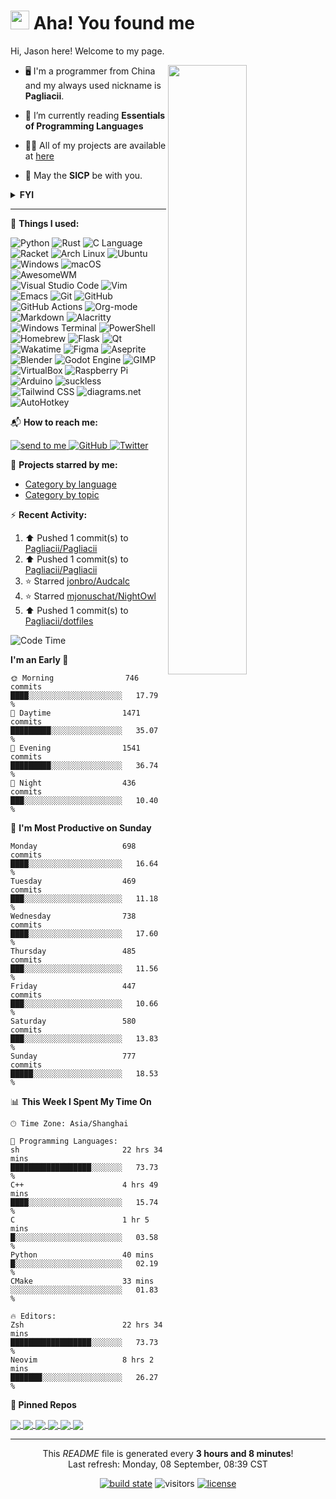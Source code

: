 <h1><img src="https://emojis.slackmojis.com/emojis/images/1612999083/12510/kirby_dance.gif?1612999083" width="30"/> Aha! You found me</h1>

Hi, Jason here! Welcome to my page.

[<img align="right" width="50%" src="https://github-readme-stats.vercel.app/api?username=pagliacii&count_private=true&show_icons=true&theme=tokyonight&custom_title=GitHub%20Stats"/>](https://metrics.lecoq.io/pagliacii?template=classic)

- 🖥️ I'm a programmer from China and my always used nickname is **Pagliacii**.

- 🌱 I’m currently reading **Essentials of Programming Languages**

- 👨‍💻 All of my projects are available at [here](https://github.com/Pagliacii?tab=repositories&type=source)

- 🧙 May the **SICP** be with you.

<details>
<summary><b>FYI</b></summary>
If you are curious to know what the nickname means, it came from a movie named Watchmen. Its original word is "Pagliacci", and I misspelled it "Pagliacii".
</details>

---

:toolbox: **Things I used:**

<p>
  <img alt="Python" src="https://img.shields.io/badge/-Python-3776ab?style=for-the-badge&logo=python&logoColor=white" />
  <img alt="Rust" src="https://img.shields.io/badge/-Rust-000?style=flat-square&logo=rust&logoColor=white" />
  <img alt="C Language" src="https://img.shields.io/badge/-C-a8b9cc?style=flat-square&logo=c&logoColor=white" />
  <img alt="Racket" src="https://img.shields.io/badge/-Racket-9f1d20?style=flat-square&logo=racket&logoColor=white" />
  <img alt="Arch Linux" src="https://img.shields.io/badge/-Arch_Linux-1793d1?style=flat-square&logo=Arch-Linux&logoColor=white" />
  <img alt="Ubuntu" src="https://img.shields.io/badge/-Ubuntu-e95420?style=flat-square&logo=ubuntu&logoColor=white" />
  <img alt="Windows" src="https://img.shields.io/badge/-Windows-0078d6?style=flat-square&logo=windows&logoColor=white" />
  <img alt="macOS" src="https://img.shields.io/badge/-macOS-000000?style=flat-square&logo=macOS&logoColor=white" />
  <img alt="AwesomeWM" src="https://img.shields.io/badge/-awesomeWM-535d6c?style=flat-square&logo=awesomewm&logoColor=white" />
  <img alt="Visual Studio Code" src="https://img.shields.io/badge/-VSCode-007ACC?style=flat-square&logo=visual-studio-code&logoColor=white" />
  <img alt="Vim" src="https://img.shields.io/badge/-Vim-019733?style=flat-square&logo=vim&logoColor=white" />
  <img alt="Emacs" src="https://img.shields.io/badge/-Emacs-7F5AB6?style=flat-square&logo=GNU%20Emacs&logoColor=white" />
  <img alt="Git" src="https://img.shields.io/badge/-Git-F05032?style=flat-square&logo=git&logoColor=white" />
  <img alt="GitHub" src="https://img.shields.io/badge/-GitHub-181717?style=flat-square&logo=github&logoColor=white" />
  <img alt="GitHub Actions" src="https://img.shields.io/badge/-GitHub_Actions-2088ff?style=flat-square&logo=github-actions&logoColor=white" />
  <img alt="Org-mode" src="https://img.shields.io/badge/-Org--mode-77aa99?style=flat-square&logo=org&logoColor=white" />
  <img alt="Markdown" src="https://img.shields.io/badge/-Markdown-000?style=flat-square&logo=markdown&logoColor=white" />
  <img alt="Alacritty" src="https://img.shields.io/badge/-Alacritty-f46d01?style=flat-square&logo=alacritty&logoColor=white" />
  <img alt="Windows Terminal" src="https://img.shields.io/badge/-Windows_Terminal-4d4d4d?style=flat-square&logo=windows-terminal&logoColor=white" />
  <img alt="PowerShell" src="https://img.shields.io/badge/-PowerShell-5391fe?style=flat-square&logo=PowerShell&logoColor=white" />
  <img alt="Homebrew" src="https://img.shields.io/badge/-Homebrew-fbb040?style=flat-square&logo=homebrew&logoColor=white" />
  <img alt="Flask" src="https://img.shields.io/badge/-Flask-000?style=flat-square&logo=flask&logoColor=white" />
  <img alt="Qt" src="https://img.shields.io/badge/-Qt-41cd52?style=flat-square&logo=qt&logoColor=white" />
  <img alt="Wakatime" src="https://img.shields.io/badge/-Wakatime-000000?style=flat-square&logo=wakatime&logoColor=white" />
  <img alt="Figma" src="https://img.shields.io/badge/-Figma-f24e1e?style=flat-square&logo=figma&logoColor=white" />
  <img alt="Aseprite" src="https://img.shields.io/badge/-Aseprite-7d929e?style=flat-square&logo=aseprite&logoColor=white" />
  <img alt="Blender" src="https://img.shields.io/badge/-Blender-f5792a?style=flat-square&logo=blender&logoColor=white" />
  <img alt="Godot Engine" src="https://img.shields.io/badge/-Godot-478cbf?style=flat-square&logo=godot-engine&logoColor=white" />
  <img alt="GIMP" src="https://img.shields.io/badge/-GIMP-5c5543?style=flat-square&logo=gimp&logoColor=white" />
  <img alt="VirtualBox" src="https://img.shields.io/badge/-VirtualBox-183a61?style=flat-square&logo=virtualbox&logoColor=white" />
  <img alt="Raspberry Pi" src="https://img.shields.io/badge/-Raspberry_Pi-a22846?style=flat-square&logo=raspberry-pi&logoColor=white" />
  <img alt="Arduino" src="https://img.shields.io/badge/-Arduino-00979d?style=flat-square&logo=arduino&logoColor=white" />
  <img alt="suckless" src="https://img.shields.io/badge/-suckless-1177aa?style=flat-square&logo=suckless&logoColor=white" />
  <img alt="Tailwind CSS" src="https://img.shields.io/badge/-Tailwind_CSS-38b2ac?style=flat-square&logo=tailwind-css&logoColor=white" />
  <img alt="diagrams.net" src="https://img.shields.io/badge/-diagrams.net-f08705?style=flat-square&logo=diagrams.net&logoColor=white" />
  <img alt="AutoHotkey" src="https://img.shields.io/badge/-AutoHotkey-334455?style=flat-square&logo=autohotkey&logoColor=white" />
</p>

:mailbox_with_mail: **How to reach me:**

<p>
  <a href="mailto:huangmianrui0310@gmail.com">
    <img src="https://img.shields.io/badge/Gmail-D14836?style=for-the-badge&logo=gmail&logoColor=white" alt="send to me">
  </a>
  <a href="https://github.com/Pagliacii">
    <img src="https://img.shields.io/badge/GitHub-100000?style=for-the-badge&logo=github&logoColor=white" alt="GitHub">
  </a>
  <a href="https://twitter.com/PagliaciiH">
    <img src="https://img.shields.io/badge/Twitter-1DA1F2?style=for-the-badge&logo=twitter&logoColor=white" alt="Twitter">
  </a>
</p>

:star2: **Projects starred by me:**

- [Category by language](AWESOME-STARS.md)
- [Category by topic](topics.md)

:zap: **Recent Activity:**

<!--RECENT_ACTIVITY:start-->
1. ⬆️ Pushed 1 commit(s) to [Pagliacii/Pagliacii](https://github.com/Pagliacii/Pagliacii)<br>
2. ⬆️ Pushed 1 commit(s) to [Pagliacii/Pagliacii](https://github.com/Pagliacii/Pagliacii)<br>
3. ⭐ Starred [jonbro/Audcalc](https://github.com/jonbro/Audcalc)<br>
4. ⭐ Starred [mjonuschat/NightOwl](https://github.com/mjonuschat/NightOwl)<br>
5. ⬆️ Pushed 1 commit(s) to [Pagliacii/dotfiles](https://github.com/Pagliacii/dotfiles)<br>
<!--RECENT_ACTIVITY:end-->

<!--START_SECTION:waka-->
![Code Time](http://img.shields.io/badge/Code%20Time-8%2C735%20hrs%2026%20mins-blue)

**I'm an Early 🐤** 

```text
🌞 Morning                746 commits         ████░░░░░░░░░░░░░░░░░░░░░   17.79 % 
🌆 Daytime                1471 commits        █████████░░░░░░░░░░░░░░░░   35.07 % 
🌃 Evening                1541 commits        █████████░░░░░░░░░░░░░░░░   36.74 % 
🌙 Night                  436 commits         ███░░░░░░░░░░░░░░░░░░░░░░   10.40 % 
```
📅 **I'm Most Productive on Sunday** 

```text
Monday                   698 commits         ████░░░░░░░░░░░░░░░░░░░░░   16.64 % 
Tuesday                  469 commits         ███░░░░░░░░░░░░░░░░░░░░░░   11.18 % 
Wednesday                738 commits         ████░░░░░░░░░░░░░░░░░░░░░   17.60 % 
Thursday                 485 commits         ███░░░░░░░░░░░░░░░░░░░░░░   11.56 % 
Friday                   447 commits         ███░░░░░░░░░░░░░░░░░░░░░░   10.66 % 
Saturday                 580 commits         ███░░░░░░░░░░░░░░░░░░░░░░   13.83 % 
Sunday                   777 commits         █████░░░░░░░░░░░░░░░░░░░░   18.53 % 
```


📊 **This Week I Spent My Time On** 

```text
🕑︎ Time Zone: Asia/Shanghai

💬 Programming Languages: 
sh                       22 hrs 34 mins      ██████████████████░░░░░░░   73.73 % 
C++                      4 hrs 49 mins       ████░░░░░░░░░░░░░░░░░░░░░   15.74 % 
C                        1 hr 5 mins         █░░░░░░░░░░░░░░░░░░░░░░░░   03.58 % 
Python                   40 mins             █░░░░░░░░░░░░░░░░░░░░░░░░   02.19 % 
CMake                    33 mins             ░░░░░░░░░░░░░░░░░░░░░░░░░   01.83 % 

🔥 Editors: 
Zsh                      22 hrs 34 mins      ██████████████████░░░░░░░   73.73 % 
Neovim                   8 hrs 2 mins        ███████░░░░░░░░░░░░░░░░░░   26.27 % 
```



<!--END_SECTION:waka-->

**:pushpin: Pinned Repos**

<p>
  <a href="https://github.com/Pagliacii/dotfiles">
    <img align="center" src="https://github-readme-stats.vercel.app/api/pin/?username=Pagliacii&repo=dotfiles" />
  </a>
  <a href="https://github.com/Pagliacii/sys-open.nvim">
    <img align="center" src="https://github-readme-stats.vercel.app/api/pin/?username=Pagliacii&repo=sys-open.nvim" />
  </a>
  <a href="https://github.com/Pagliacii/keypressed">
    <img align="center" src="https://github-readme-stats.vercel.app/api/pin/?username=Pagliacii&repo=keypressed" />
  </a>
  <a href="https://github.com/Pagliacii/sicp-reg-machine">
    <img align="center" src="https://github-readme-stats.vercel.app/api/pin/?username=Pagliacii&repo=sicp-reg-machine" />
  </a>
  <a href="https://github.com/Pagliacii/game-of-life">
    <img align="center" src="https://github-readme-stats.vercel.app/api/pin/?username=Pagliacii&repo=game-of-life" />
  </a>
  <a href="https://github.com/Pagliacii/QuickSSH">
    <img align="center" src="https://github-readme-stats.vercel.app/api/pin/?username=Pagliacii&repo=QuickSSH" />
  </a>
</p>

---

<p align="center">This <i>README</i> file is generated every <b>3 hours and 8 minutes</b>!<br/>Last refresh: Monday, 08 September, 08:39 CST<br/></p>
<p align="center">
  <a href="https://github.com/Pagliacii/Pagliacii/actions/workflows/update-refresh-time.yml"><img src="https://github.com/Pagliacii/Pagliacii/actions/workflows/update-refresh-time.yml/badge.svg" alt="build state"></a>
  <img src="https://visitor-badge.glitch.me/badge?page_id=Pagliacii.Pagliacii" alt="visitors" />
  <a href="https://github.com/Pagliacii/Pagliacii/blob/main/LICENSE"><img src="https://img.shields.io/github/license/Pagliacii/Pagliacii" alt="license"></a>
</p>
